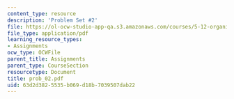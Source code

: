 ```yaml
---
content_type: resource
description: 'Problem Set #2'
file: https://ol-ocw-studio-app-qa.s3.amazonaws.com/courses/5-12-organic-chemistry-i-spring-2003/63d2d3825535b069d18b7039507dab22_prob_02.pdf
file_type: application/pdf
learning_resource_types:
- Assignments
ocw_type: OCWFile
parent_title: Assignments
parent_type: CourseSection
resourcetype: Document
title: prob_02.pdf
uid: 63d2d382-5535-b069-d18b-7039507dab22
---
```

